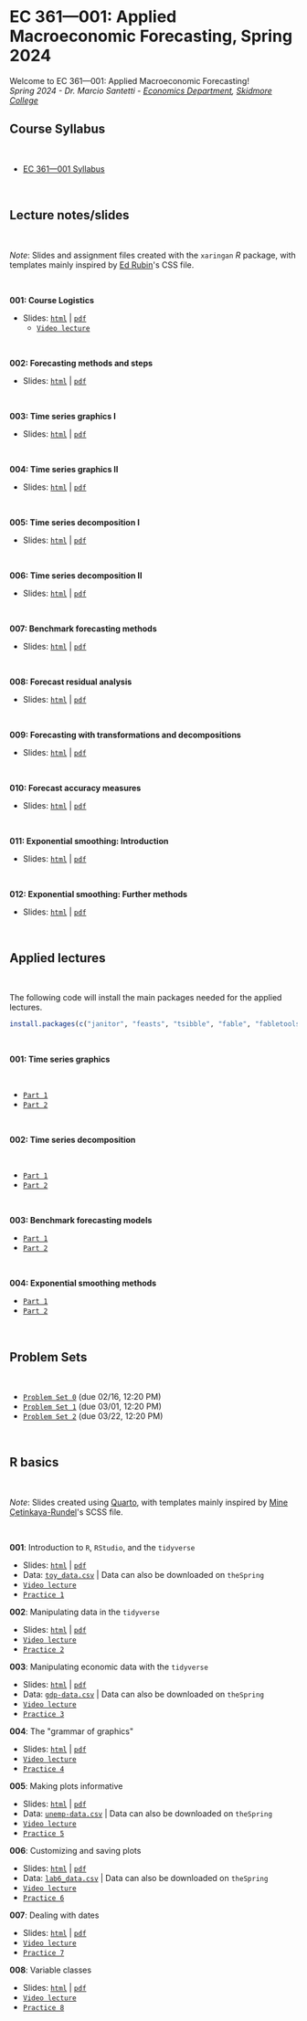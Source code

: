 # EC 361&mdash;001: Applied Macroeconomic Forecasting, Spring 2024

Welcome to EC 361&mdash;001: Applied Macroeconomic Forecasting!<br>
*Spring 2024 - Dr. Marcio Santetti - [Economics Department](https://www.skidmore.edu/economics/), [Skidmore College](https://www.skidmore.edu/)*


## Course Syllabus

<br>

  - [EC 361&mdash;001 Syllabus](https://raw.githack.com/marciosantetti/ec361-sp24/main/syllabus/ec361-syllabus-sp24.pdf)

<br>

## Lecture notes/slides

<br>

*Note*: Slides and assignment files created with the `xaringan` *R* package, with templates mainly inspired by [Ed Rubin](https://github.com/edrubin)'s CSS file.

<br>

**001: Course Logistics**

  - Slides: [`html`](https://raw.githack.com/marciosantetti/ec361-sp24/main/lectures/001-logistics/001-logistics.html) | [`pdf`](https://raw.githack.com/marciosantetti/ec361-sp24/main/lectures/001-logistics/001-logistics.pdf)
      - [`Video lecture`](https://youtu.be/9gAjB7F9dq0)

<br>

**002: Forecasting methods and steps**

  - Slides: [`html`](https://raw.githack.com/marciosantetti/ec361-sp24/main/lectures/002-intro-forecast/002-intro-forecast.html) | [`pdf`](https://raw.githack.com/marciosantetti/ec361-sp24/main/lectures/002-intro-forecast/002-intro-forecast.pdf)


<br>

**003: Time series graphics I**

  - Slides: [`html`](https://raw.githack.com/marciosantetti/ec361-sp24/main/lectures/003-graphics/003-graphics.html) | [`pdf`](https://raw.githack.com/marciosantetti/ec361-sp24/main/lectures/003-graphics/003-graphics.pdf)

<br>

**004: Time series graphics II**

  - Slides: [`html`](https://raw.githack.com/marciosantetti/ec361-sp24/main/lectures/003-graphics/003-graphics-2.html) | [`pdf`](https://raw.githack.com/marciosantetti/ec361-sp24/main/lectures/003-graphics/003-graphics-2.pdf)

<br>

**005: Time series decomposition I**

  - Slides: [`html`](https://raw.githack.com/marciosantetti/ec361-sp24/main/lectures/004-decomposition/004-decomposition-1.html) | [`pdf`](https://raw.githack.com/marciosantetti/ec361-sp24/main/lectures/004-decomposition/004-decomposition-1.pdf)

<br>

**006: Time series decomposition II**

  - Slides: [`html`](https://raw.githack.com/marciosantetti/ec361-sp24/main/lectures/004-decomposition/004-decomposition-2.html) | [`pdf`](https://raw.githack.com/marciosantetti/ec361-sp24/main/lectures/004-decomposition/004-decomposition-2.pdf)

<br>

**007: Benchmark forecasting methods**

  - Slides: [`html`](https://raw.githack.com/marciosantetti/ec361-sp24/main/lectures/005-simple-methods/005-simple-methods.html) | [`pdf`](https://raw.githack.com/marciosantetti/ec361-sp24/main/lectures/005-simple-methods/005-simple-methods.pdf)

<br>

**008: Forecast residual analysis**

  - Slides: [`html`](https://raw.githack.com/marciosantetti/ec361-sp24/main/lectures/006-residuals/006-residuals.html) | [`pdf`](https://raw.githack.com/marciosantetti/ec361-sp24/main/lectures/006-residuals/006-residuals.pdf)

<br>

**009: Forecasting with transformations and decompositions**

  - Slides: [`html`](https://raw.githack.com/marciosantetti/ec361-sp24/main/lectures/007-accuracy/007-fc-decomp.html) | [`pdf`](https://raw.githack.com/marciosantetti/ec361-sp24/main/lectures/007-accuracy/007-fc-decomp.pdf)


<br>

**010: Forecast accuracy measures**

  - Slides: [`html`](https://raw.githack.com/marciosantetti/ec361-sp24/main/lectures/007-accuracy/007-accuracy-measures.html) | [`pdf`](https://raw.githack.com/marciosantetti/ec361-sp24/main/lectures/007-accuracy/007-accuracy-measures.pdf)

<br>

**011: Exponential smoothing: Introduction**

  - Slides: [`html`](https://raw.githack.com/marciosantetti/ec361-sp24/main/lectures/008-ets/008-ets-1.html) | [`pdf`](https://raw.githack.com/marciosantetti/ec361-sp24/main/lectures/008-ets/008-ets-1.pdf)

<br>

**012: Exponential smoothing: Further methods**

  - Slides: [`html`](https://raw.githack.com/marciosantetti/ec361-sp24/main/lectures/008-ets/008-ets-2.html) | [`pdf`](https://raw.githack.com/marciosantetti/ec361-sp24/main/lectures/008-ets/008-ets-2.pdf)

<br>

## Applied lectures

<br>

The following code will install the main packages needed for the applied lectures.

```r
install.packages(c("janitor", "feasts", "tsibble", "fable", "fabletools", "fpp3", "sugrrants"))
```



<br>

**001: Time series graphics**

<br>

  - [`Part 1`](https://youtu.be/GuK0qH8jj8I)
  - [`Part 2`](https://youtu.be/mGwx6daVB8Q)

<br>

**002: Time series decomposition**

<br>

  - [`Part 1`](https://youtu.be/-x5LqIZkOI4)
  - [`Part 2`](https://youtu.be/sGR_OzCH8OE)

<br>

**003: Benchmark forecasting models**

  - [`Part 1`](https://youtu.be/a1U_ltTWHKU)
  - [`Part 2`](https://youtu.be/jXJ8S0WMjrY)

<br>

**004: Exponential smoothing methods**

  - [`Part 1`](https://youtu.be/agEy_EHCKyo)
  - [`Part 2`](https://youtu.be/AK9QrnKr9Zw)


<br>

## Problem Sets

<br>

- [`Problem Set 0`](https://raw.githack.com/marciosantetti/ec361-sp24/main/problem-sets/ps0-ec361-sp24.pdf) (due 02/16, 12:20 PM)
- [`Problem Set 1`](https://raw.githack.com/marciosantetti/ec361-sp24/main/problem-sets/ps1-ec361-sp24%20copy.pdf) (due 03/01, 12:20 PM)
- [`Problem Set 2`](https://raw.githack.com/marciosantetti/ec361-sp24/main/problem-sets/ps2-ec361-sp24.pdf) (due 03/22, 12:20 PM)


<br>



## R basics

<br>

*Note*: Slides created using [Quarto](https://quarto.org/), with templates mainly inspired by [Mine Çetinkaya-Rundel](https://mine-cr.com/)'s SCSS file.

<br>

**001**: Introduction to `R`, `RStudio`, and the `tidyverse`

  - Slides: [`html`](https://raw.githack.com/marciosantetti/ec103-sp23/main/lab/001-tidyverse/001-tidyverse.html) | [`pdf`](https://raw.githack.com/marciosantetti/ec103-sp23/main/lab/001-tidyverse/001-tidyverse.pdf)
  - Data: [`toy_data.csv`](https://raw.githack.com/marciosantetti/ec103-sp23/main/lab/001-tidyverse/toy_data.csv) | Data can also be downloaded on `theSpring`
  - [`Video lecture`](https://youtu.be/SCOCBd1t7Ew)
  - [`Practice 1`](https://raw.githack.com/marciosantetti/ec361-sp24/main/r-bootcamp/practice-1-sp24.pdf)


**002**: Manipulating data in the `tidyverse`
 
  - Slides: [`html`](https://raw.githack.com/marciosantetti/ec103-sp23/main/lab/002-data-manipulation/002-data-manipulation.html) | [`pdf`](https://raw.githack.com/marciosantetti/ec103-sp23/main/lab/002-data-manipulation/002-data-manipulation.pdf)
  - [`Video lecture`](https://youtu.be/h8em0bYRgvY)
  - [`Practice 2`](https://raw.githack.com/marciosantetti/ec361-sp24/main/r-bootcamp/practice-2-sp24.pdf)
  
**003**: Manipulating economic data with the `tidyverse`

  - Slides: [`html`](https://raw.githack.com/marciosantetti/ec103-sp23/main/lab/003-data-manipulation-2/003-data-manipulation-2.html) | [`pdf`](https://raw.githack.com/marciosantetti/ec103-sp23/main/lab/003-data-manipulation-2/003-data-manipulation-2.pdf)
  - Data: [`gdp-data.csv`](https://raw.githack.com/marciosantetti/ec103-fall22/main/lab/003-data-manipulation-2/gdp-data.csv) | Data can also be downloaded on `theSpring`
  - [`Video lecture`](https://youtu.be/z5ON3xXREiA)
  - [`Practice 3`](https://raw.githack.com/marciosantetti/ec361-sp24/main/r-bootcamp/practice-3-sp24.pdf)
  

**004**: The "grammar of graphics"
  
   - Slides: [`html`](https://raw.githack.com/marciosantetti/ec103-sp23/main/lab/004-graphics/004-ggraphics.html) | [`pdf`](https://raw.githack.com/marciosantetti/ec103-sp23/main/lab/004-graphics/004-graphics.pdf)
   - [`Video lecture`](https://www.youtube.com/watch?v=u2DRXvWXAPQ&ab_channel=MarcioSantetti)
   - [`Practice 4`](https://raw.githack.com/marciosantetti/ec361-sp24/main/r-bootcamp/practice-4-sp24.pdf)
   
   
**005**: Making plots informative
 
  - Slides: [`html`](https://raw.githack.com/marciosantetti/ec103-sp23/main/lab/005-informative-plots/005-informative-plots.html) | [`pdf`](https://raw.githack.com/marciosantetti/ec103-sp23/main/lab/005-informative-plots/005-informative-plots.pdf)
  - Data: [`unemp-data.csv`](https://raw.githack.com/marciosantetti/ec103-fall22/main/lab/005-informative-plots/unemp-data.csv) | Data can also be downloaded on `theSpring`
  - [`Video lecture`](https://youtu.be/pMhebKitqqU)
  - [`Practice 5`](https://raw.githack.com/marciosantetti/ec361-sp24/main/r-bootcamp/practice-5-sp24.pdf)
  
**006**: Customizing and saving plots
 
   - Slides:  [`html`](https://raw.githack.com/marciosantetti/ec103-sp23/main/lab/006-custom-plots/006-customizing-plots.html) | [`pdf`](https://raw.githack.com/marciosantetti/ec103-sp23/main/lab/006-custom-plots/006-customizing-plots.pdf)
   - Data: [`lab6_data.csv`](https://raw.githack.com/marciosantetti/ec103-fall22/main/lab/006-custom-plots/lab6_data.csv) | Data can also be downloaded on `theSpring`
   - [`Video lecture`](https://youtu.be/HMc9_Zumfa4)
   - [`Practice 6`](https://raw.githack.com/marciosantetti/ec361-sp24/main/r-bootcamp/practice-6-sp24.pdf)
   
 **007**: Dealing with dates
 
  - Slides: [`html`](https://raw.githack.com/marciosantetti/ec103-sp23/main/lab/007-dates/007-dates.html) | [`pdf`](https://raw.githack.com/marciosantetti/ec103-sp23/main/lab/007-dates/007-dates.pdf)
  - [`Video lecture`](https://youtu.be/h0jWmgYe3zI)
  - [`Practice 7`](https://raw.githack.com/marciosantetti/ec361-sp24/main/r-bootcamp/practice-7-sp24.pdf)
 
**008**: Variable classes

  - Slides: [`html`](https://raw.githack.com/marciosantetti/ec103-sp23/main/lab/008-variable-classes/008-variable-classes.html) | [`pdf`](https://raw.githack.com/marciosantetti/ec103-sp23/main/lab/008-variable-classes/008-variable-classes.pdf)
  - [`Video lecture`](https://youtu.be/ZJ-AyQC4OOs)
  - [`Practice 8`](https://raw.githack.com/marciosantetti/ec361-sp24/main/r-bootcamp/practice-8-sp24.pdf)


<br>

